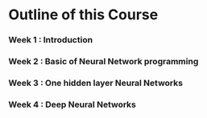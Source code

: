 # Outline of this Course

### Week 1 : Introduction

### Week 2 : Basic of Neural Network programming

### Week 3 : One hidden layer Neural Networks

### Week 4 : Deep Neural Networks
